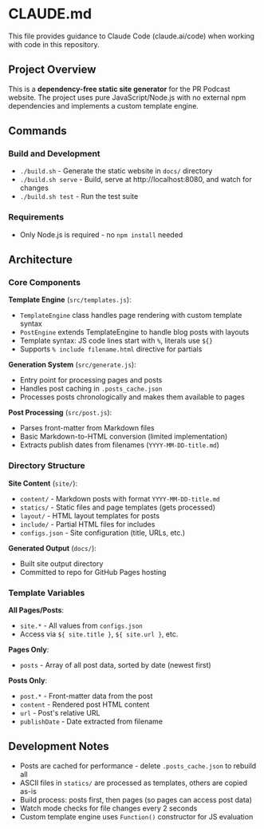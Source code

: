 # CLAUDE.md

This file provides guidance to Claude Code (claude.ai/code) when working with code in this repository.

## Project Overview

This is a **dependency-free static site generator** for the PR Podcast website. The project uses pure JavaScript/Node.js with no external npm dependencies and implements a custom template engine.

## Commands

### Build and Development
- `./build.sh` - Generate the static website in `docs/` directory
- `./build.sh serve` - Build, serve at http://localhost:8080, and watch for changes
- `./build.sh test` - Run the test suite

### Requirements
- Only Node.js is required - no `npm install` needed

## Architecture

### Core Components

**Template Engine** (`src/templates.js`):
- `TemplateEngine` class handles page rendering with custom template syntax
- `PostEngine` extends TemplateEngine to handle blog posts with layouts
- Template syntax: JS code lines start with `%`, literals use `${}`
- Supports `% include filename.html` directive for partials

**Generation System** (`src/generate.js`):
- Entry point for processing pages and posts
- Handles post caching in `.posts_cache.json`
- Processes posts chronologically and makes them available to pages

**Post Processing** (`src/post.js`):
- Parses front-matter from Markdown files
- Basic Markdown-to-HTML conversion (limited implementation)
- Extracts publish dates from filenames (`YYYY-MM-DD-title.md`)

### Directory Structure

**Site Content** (`site/`):
- `content/` - Markdown posts with format `YYYY-MM-DD-title.md`
- `statics/` - Static files and page templates (gets processed)
- `layout/` - HTML layout templates for posts
- `include/` - Partial HTML files for includes
- `configs.json` - Site configuration (title, URLs, etc.)

**Generated Output** (`docs/`):
- Built site output directory
- Committed to repo for GitHub Pages hosting

### Template Variables

**All Pages/Posts**:
- `site.*` - All values from `configs.json`
- Access via `${ site.title }`, `${ site.url }`, etc.

**Pages Only**:
- `posts` - Array of all post data, sorted by date (newest first)

**Posts Only**:
- `post.*` - Front-matter data from the post
- `content` - Rendered post HTML content
- `url` - Post's relative URL
- `publishDate` - Date extracted from filename

## Development Notes

- Posts are cached for performance - delete `.posts_cache.json` to rebuild all
- ASCII files in `statics/` are processed as templates, others are copied as-is
- Build process: posts first, then pages (so pages can access post data)
- Watch mode checks for file changes every 2 seconds
- Custom template engine uses `Function()` constructor for JS evaluation